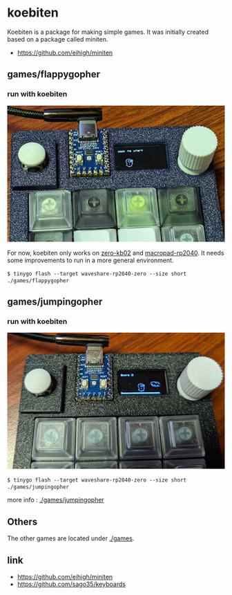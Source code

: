 # koebiten

Koebiten is a package for making simple games.
It was initially created based on a package called miniten.

* https://github.com/eihigh/miniten

## games/flappygopher

### run with koebiten

![](./images/flappygopher.jpg)

For now, koebiten only works on [zero-kb02](https://github.com/sago35/keyboards) and [macropad-rp2040](https://learn.adafruit.com/adafruit-macropad-rp2040). It needs some improvements to run in a more general environment.  

```
$ tinygo flash --target waveshare-rp2040-zero --size short ./games/flappygopher
```

## games/jumpingopher

### run with koebiten

![](./images/jumpingopher.jpg)

```
$ tinygo flash --target waveshare-rp2040-zero --size short ./games/jumpingopher
```

more info : [./games/jumpingopher](./games/jumpingopher)

## Others

The other games are located under [./games](./games).

## link

* https://github.com/eihigh/miniten
* https://github.com/sago35/keyboards
